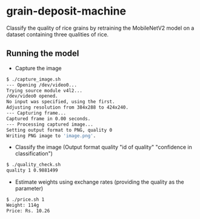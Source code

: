 # grain-deposit-machine
Classify the quality of rice grains by retraining the MobileNetV2 model on a dataset containing three qualities of rice.

## Running the model

* Capture the image
```bash
$ ./capture_image.sh
--- Opening /dev/video0...
Trying source module v4l2...
/dev/video0 opened.
No input was specified, using the first.
Adjusting resolution from 384x288 to 424x240.
--- Capturing frame...
Captured frame in 0.00 seconds.
--- Processing captured image...
Setting output format to PNG, quality 0
Writing PNG image to 'image.png'.
```

* Classify the image (Output format quality "id of quality" "confidence in classification")

```bash
$ ./quality_check.sh
quality 1 0.9881499
```

* Estimate weights using exchange rates (providing the quality as the parameter)

```bash
$ ./price.sh 1
Weight: 114g
Price: Rs. 10.26
```
